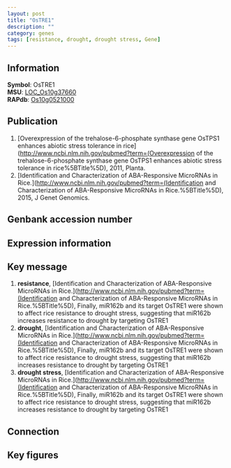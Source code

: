 ```yaml
---
layout: post
title: "OsTRE1"
description: ""
category: genes
tags: [resistance, drought, drought stress, Gene]
---
```


## Information
__Symbol__: OsTRE1  
__MSU__: [LOC_Os10g37660](http://rice.plantbiology.msu.edu/cgi-bin/ORF_infopage.cgi?orf=LOC_Os10g37660)  
__RAPdb__: [Os10g0521000](http://rapdb.dna.affrc.go.jp/viewer/gbrowse_details/irgsp1?name=Os10g0521000)  

## Publication
1. [Overexpression of the trehalose-6-phosphate synthase gene OsTPS1 enhances abiotic stress tolerance in rice](http://www.ncbi.nlm.nih.gov/pubmed?term=(Overexpression of the trehalose-6-phosphate synthase gene OsTPS1 enhances abiotic stress tolerance in rice%5BTitle%5D), 2011, Planta.
2. [Identification and Characterization of ABA-Responsive MicroRNAs in Rice.](http://www.ncbi.nlm.nih.gov/pubmed?term=(Identification and Characterization of ABA-Responsive MicroRNAs in Rice.%5BTitle%5D), 2015, J Genet Genomics.

## Genbank accession number

## Expression information

## Key message
1. __resistance__, [Identification and Characterization of ABA-Responsive MicroRNAs in Rice.](http://www.ncbi.nlm.nih.gov/pubmed?term=(Identification and Characterization of ABA-Responsive MicroRNAs in Rice.%5BTitle%5D),  Finally, miR162b and its target OsTRE1 were shown to affect rice resistance to drought stress, suggesting that miR162b increases resistance to drought by targeting OsTRE1
2. __drought__, [Identification and Characterization of ABA-Responsive MicroRNAs in Rice.](http://www.ncbi.nlm.nih.gov/pubmed?term=(Identification and Characterization of ABA-Responsive MicroRNAs in Rice.%5BTitle%5D),  Finally, miR162b and its target OsTRE1 were shown to affect rice resistance to drought stress, suggesting that miR162b increases resistance to drought by targeting OsTRE1
3. __drought stress__, [Identification and Characterization of ABA-Responsive MicroRNAs in Rice.](http://www.ncbi.nlm.nih.gov/pubmed?term=(Identification and Characterization of ABA-Responsive MicroRNAs in Rice.%5BTitle%5D),  Finally, miR162b and its target OsTRE1 were shown to affect rice resistance to drought stress, suggesting that miR162b increases resistance to drought by targeting OsTRE1

## Connection

## Key figures


